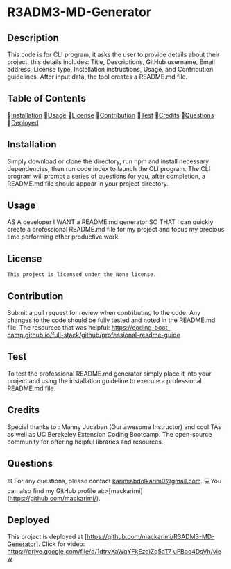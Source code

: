 # R3ADM3-MD-Generator


## Description
This code is for CLI program, it asks the user to provide details about their project, this details includes: Title, Descriptions, GitHub username, Email address, License type, Installation instructions, Usage, and Contribution guidelines. After input data, the tool creates a README.md file.

## Table of Contents
💠[Installation](#installation)
💠[Usage](#usage)
💠[License](#license)
💠[Contribution](#contribution)
💠[Test](#test)
💠[Credits](#credits)
💠[Questions](#questions)
💠[Deployed](#deployed)

## Installation
Simply download or clone the directory, run npm and install necessary dependencies, then run code index to launch the CLI program. The CLI program will prompt a series of questions for you, after completion, a README.md file should appear in your project directory.

## Usage
AS A developer I WANT a README.md generator SO THAT I can quickly create a professional README.md file for my project and focus my precious time performing other productive work.

## License
    This project is licensed under the None license.

## Contribution
Submit a pull request for review when contributing to the code. Any changes to the code should be fully tested and noted in the README.md file. The resources that was helpful: https://coding-boot-camp.github.io/full-stack/github/professional-readme-guide

## Test
To test the professional README.md generator simply place it into your project and using the installation guideline to execute a professional README.md file.

## Credits
Special thanks to : Manny Jucaban (Our awesome Instructor) and cool TAs as well as UC Berekeley Extension Coding Bootcamp. The open-source community for offering helpful libraries and resources.

## Questions
✉ For any questions, please contact karimiabdolkarim0@gmail.com.
💻You can also find my GitHub profile at:>[mackarimi] (https://github.com/mackarimi/).

## Deployed
This project is deployed at [https://github.com/mackarimi/R3ADM3-MD-Generator].
Click for video: https://drive.google.com/file/d/1dtrvXaWqYFkEzdiZq5aT7_uFBoo4DsVh/view

